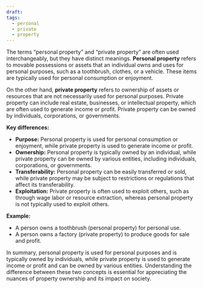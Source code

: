 ```yaml
---
draft: 
tags:
  - personal
  - private
  - property
---
```


The terms “personal property” and “private property” are often used interchangeably, but they have distinct meanings. **Personal property** refers to movable possessions or assets that an individual owns and uses for personal purposes, such as a toothbrush, clothes, or a vehicle. These items are typically used for personal consumption or enjoyment.

On the other hand, **private property** refers to ownership of assets or resources that are not necessarily used for personal purposes. Private property can include real estate, businesses, or intellectual property, which are often used to generate income or profit. Private property can be owned by individuals, corporations, or governments.

**Key differences:**

- **Purpose:** Personal property is used for personal consumption or enjoyment, while private property is used to generate income or profit.
- **Ownership:** Personal property is typically owned by an individual, while private property can be owned by various entities, including individuals, corporations, or governments.
- **Transferability:** Personal property can be easily transferred or sold, while private property may be subject to restrictions or regulations that affect its transferability.
- **Exploitation:** Private property is often used to exploit others, such as through wage labor or resource extraction, whereas personal property is not typically used to exploit others.

**Example:**

- A person owns a toothbrush (personal property) for personal use.
- A person owns a factory (private property) to produce goods for sale and profit.

In summary, personal property is used for personal purposes and is typically owned by individuals, while private property is used to generate income or profit and can be owned by various entities. Understanding the difference between these two concepts is essential for appreciating the nuances of property ownership and its impact on society.